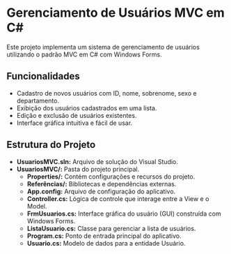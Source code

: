 # Gerenciamento de Usuários MVC em C#

Este projeto implementa um sistema de gerenciamento de usuários utilizando o padrão MVC em C# com Windows Forms.

## Funcionalidades

* Cadastro de novos usuários com ID, nome, sobrenome, sexo e departamento.
* Exibição dos usuários cadastrados em uma lista.
* Edição e exclusão de usuários existentes.
* Interface gráfica intuitiva e fácil de usar.

## Estrutura do Projeto

* **UsuariosMVC.sln:** Arquivo de solução do Visual Studio.
* **UsuariosMVC/:** Pasta do projeto principal.
    * **Properties/:** Contém configurações e recursos do projeto.
    * **Referências/:** Bibliotecas e dependências externas.
    * **App.config:** Arquivo de configuração do aplicativo.
    * **Controller.cs:** Lógica de controle que interage entre a View e o Model.
    * **FrmUsuarios.cs:** Interface gráfica do usuário (GUI) construída com Windows Forms.
    * **ListaUsuario.cs:** Classe para gerenciar a lista de usuários.
    * **Program.cs:** Ponto de entrada principal do aplicativo.
    * **Usuario.cs:** Modelo de dados para a entidade Usuário.
